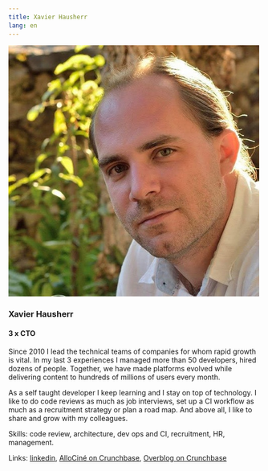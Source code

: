 ```yaml
---
title: Xavier Hausherr
lang: en
---
```


![Xavier Hausherr](assets/xavier.jpg)

### Xavier Hausherr
#### 3 x CTO

Since 2010 I lead the technical teams of companies for whom rapid growth is vital. In my last 3 experiences I managed more than 50 developers, hired dozens of people. Together, we have made platforms evolved while delivering content to hundreds of millions of users every month.

As a self taught developer I keep learning and I stay on top of technology. I like to do code reviews as much as job interviews, set up a CI workflow as much as a recruitment strategy or plan a road map. And above all, I like to share and grow with my colleagues.

Skills: code review, architecture, dev ops and CI, recruitment, HR, management.

Links: [linkedin](https://www.linkedin.com/in/xavier-hausherr-74977932/), [AlloCiné on Crunchbase](https://www.crunchbase.com/organization/allocine), [Overblog on Crunchbase](https://www.crunchbase.com/organization/overblog)
